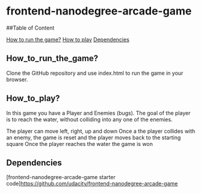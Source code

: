 frontend-nanodegree-arcade-game
===============================
##Table of Content

[How to run the game?](#How_to_run_the_game?)
[How to play](How_to_play?)
[Dependencies](Dependencies)

## How_to_run_the_game?

Clone the GitHub repository and use index.html to run the game in your browser.

## How_to_play?
In this game you have a Player and Enemies (bugs). The goal of the player is to reach the water, without colliding into any one of the enemies.

The player can move left, right, up and down
Once a the player collides with an enemy, the game is reset and the player moves back to the starting square
Once the player reaches the water the game is won

## Dependencies
[frontend-nanodegree-arcade-game starter code]https://github.com/udacity/frontend-nanodegree-arcade-game

